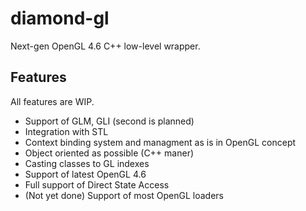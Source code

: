 # diamond-gl

Next-gen OpenGL 4.6 C++ low-level wrapper. 

## Features

All features are WIP. 
- Support of GLM, GLI (second is planned)
- Integration with STL
- Context binding system and managment as is in OpenGL concept
- Object oriented as possible (C++ maner)
- Casting classes to GL indexes
- Support of latest OpenGL 4.6
- Full support of Direct State Access
- (Not yet done) Support of most OpenGL loaders

